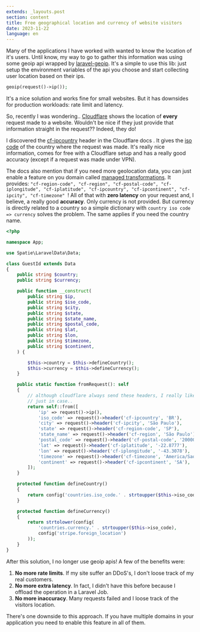 ```yaml
---
extends: _layouts.post
section: content
title: Free geographical location and currency of website visitors
date: 2023-11-22
language: en
---
```


Many of the applications I have worked with wanted to know the location of it's users. Until know, my way to go to gather this information was using some geoip api wrapped by [laravel-geoip](https://github.com/Torann/laravel-geoip). It's a simple to use this lib: just setup the environment variables of the api you choose and start collecting user location based on their ips.

```php
geoip(request()->ip());
```

It's a nice solution and works fine for small websites. But it has downsides for production workloads: rate limit and latency. 

So, recently I was wondering.. [Cloudflare](https://www.cloudflare.com/en-gb/) shows the location of **every** request made to a website. Wouldn't be nice if they just provide that information straight in the request?? Indeed, they do!

I discovered the [cf-ipcountry](https://developers.cloudflare.com/fundamentals/reference/http-request-headers/#cf-ipcountry) header in the Cloudflare docs . It gives the [iso code](https://www.iso.org/iso-3166-country-codes.html) of the country where the request was made. It's really nice information, comes for free with a Cloudflare setup and has a really good accuracy (except if a request was made under VPN).

The docs also mention that if you need more geolocation data, you can just enable a feature on you domain called [managed transformations](https://developers.cloudflare.com/rules/transform/managed-transforms/configure/). It provides: `"cf-region-code", "cf-region", "cf-postal-code", "cf-iplongitude", "cf-iplatitude", "cf-ipcountry", "cf-ipcontinent", "cf-ipcity", "cf-timezone" `!
All of that with **zero latency** on your request and, I believe, a really good **accuracy**. Only currency is not provided. But currency is directly related to a country so a simple dictionary with `country iso code => currency` solves the problem. The same applies if you need the country name.


```php
<?php

namespace App;

use Spatie\LaravelData\Data;

class GuestId extends Data
{
    public string $country;
    public string $currency;

    public function __construct(
        public string $ip,
        public string $iso_code,
        public string $city,
        public string $state,
        public string $state_name,
        public string $postal_code,
        public string $lat,
        public string $lon,
        public string $timezone,
        public string $continent,
    ) {

        $this->country = $this->defineCountry();
        $this->currency = $this->defineCurrency();
    }

	public static function fromRequest(): self
    {
	    // although cloudflare always send these headers, I really like to have defaults in place.
	    // just in case..
        return self::from([
            'ip' => request()->ip(),
            'iso_code' => request()->header('cf-ipcountry', 'BR'),
            'city' => request()->header('cf-ipcity', 'São Paulo'),
            'state' => request()->header('cf-region-code', 'SP'),
            'state_name' => request()->header('cf-region', 'São Paulo'),
            'postal_code' => request()->header('cf-postal-code', '20000-000'),
            'lat' => request()->header('cf-iplatitude', '-22.8777'),
            'lon' => request()->header('cf-iplongitude', '-43.3078'),
            'timezone' => request()->header('cf-timezone', 'America/Sao_Paulo'),
            'continent' => request()->header('cf-ipcontinent', 'SA'),
        ]);
    }

	protected function defineCountry()
    {
        return config('countries.iso_code.' . strtoupper($this->iso_code), 'Brazil');
    }

    protected function defineCurrency()
    {
        return strtolower(config(
            'countries.currency.' . strtoupper($this->iso_code),
            config('stripe.foreign_location')
        ));
    }
}
```

After this solution, I no longer use geoip apis! A few of the benefits were:   
1. **No more rate limits**. If my site suffer an DDoS's, I don't loose track of my real customers.   
2. **No more extra latency**. In fact, I didn't have this before because I offload the operation in a Laravel Job.   
3. **No more inaccuracy**. Many requests failed and I loose track of the visitors location.   

There's one downside to this approach. If you have multiple domains in your application you need to enable this feature in all of them.